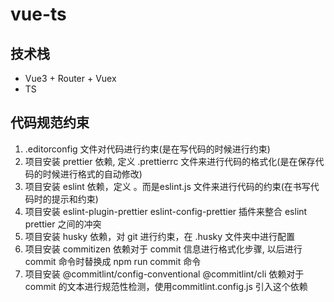 <!--
 * @Author: xujie 1607526161@qq.com
 * @Date: 2022-12-05 22:30:52
 * @LastEditors: xujie 1607526161@qq.com
 * @FilePath: \vue-ts\README.md
 * @Description: 项目文件的说明
-->

# vue-ts

## 技术栈

- Vue3 + Router + Vuex
- TS

## 代码规范约束

1. .editorconfig 文件对代码进行约束(是在写代码的时候进行约束)
2. 项目安装 prettier 依赖, 定义 .prettierrc 文件来进行代码的格式化(是在保存代码的时候进行格式的自动修改)
3. 项目安装 eslint 依赖，定义 。而是eslint.js 文件来进行代码的约束(在书写代码时的提示和约束)
4. 项目安装 eslint-plugin-prettier eslint-config-prettier 插件来整合 eslint prettier 之间的冲突
5. 项目安装 husky 依赖，对 git 进行约束，在 .husky 文件夹中进行配置
6. 项目安装 commitizen 依赖对于 commit 信息进行格式化步骤, 以后进行 commit 命令时替换成 npm run commit 命令
7. 项目安装 @commitlint/config-conventional @commitlint/cli 依赖对于 commit 的文本进行规范性检测，使用commitlint.config.js 引入这个依赖
